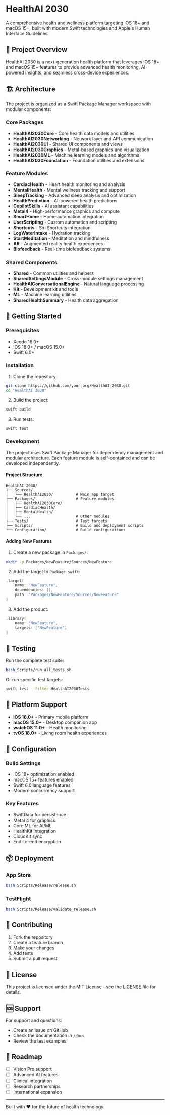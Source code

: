 # HealthAI 2030

A comprehensive health and wellness platform targeting iOS 18+ and macOS 15+, built with modern Swift technologies and Apple's Human Interface Guidelines.

## 🎯 Project Overview

HealthAI 2030 is a next-generation health platform that leverages iOS 18+ and macOS 15+ features to provide advanced health monitoring, AI-powered insights, and seamless cross-device experiences.

## 🏗️ Architecture

The project is organized as a Swift Package Manager workspace with modular components:

### Core Packages
- **HealthAI2030Core** - Core health data models and utilities
- **HealthAI2030Networking** - Network layer and API communication
- **HealthAI2030UI** - Shared UI components and views
- **HealthAI2030Graphics** - Metal-based graphics and visualization
- **HealthAI2030ML** - Machine learning models and algorithms
- **HealthAI2030Foundation** - Foundation utilities and extensions

### Feature Modules
- **CardiacHealth** - Heart health monitoring and analysis
- **MentalHealth** - Mental wellness tracking and support
- **SleepTracking** - Advanced sleep analysis and optimization
- **HealthPrediction** - AI-powered health predictions
- **CopilotSkills** - AI assistant capabilities
- **Metal4** - High-performance graphics and compute
- **SmartHome** - Home automation integration
- **UserScripting** - Custom automation and scripting
- **Shortcuts** - Siri Shortcuts integration
- **LogWaterIntake** - Hydration tracking
- **StartMeditation** - Meditation and mindfulness
- **AR** - Augmented reality health experiences
- **Biofeedback** - Real-time biofeedback systems

### Shared Components
- **Shared** - Common utilities and helpers
- **SharedSettingsModule** - Cross-module settings management
- **HealthAIConversationalEngine** - Natural language processing
- **Kit** - Development kit and tools
- **ML** - Machine learning utilities
- **SharedHealthSummary** - Health data aggregation

## 🚀 Getting Started

### Prerequisites
- Xcode 16.0+
- iOS 18.0+ / macOS 15.0+
- Swift 6.0+

### Installation

1. Clone the repository:
```bash
git clone https://github.com/your-org/HealthAI-2030.git
cd "HealthAI 2030"
```

2. Build the project:
```bash
swift build
```

3. Run tests:
```bash
swift test
```

### Development

The project uses Swift Package Manager for dependency management and modular architecture. Each feature module is self-contained and can be developed independently.

#### Project Structure
```
HealthAI 2030/
├── Sources/
│   └── HealthAI2030/          # Main app target
├── Packages/                  # Feature modules
│   ├── HealthAI2030Core/
│   ├── CardiacHealth/
│   ├── MentalHealth/
│   └── ...                    # Other modules
├── Tests/                     # Test targets
├── Scripts/                   # Build and deployment scripts
└── Configuration/             # Build configurations
```

#### Adding New Features

1. Create a new package in `Packages/`:
```bash
mkdir -p Packages/NewFeature/Sources/NewFeature
```

2. Add the target to `Package.swift`:
```swift
.target(
    name: "NewFeature",
    dependencies: [],
    path: "Packages/NewFeature/Sources/NewFeature"
)
```

3. Add the product:
```swift
.library(
    name: "NewFeature",
    targets: ["NewFeature"]
)
```

## 🧪 Testing

Run the complete test suite:
```bash
bash Scripts/run_all_tests.sh
```

Or run specific test targets:
```bash
swift test --filter HealthAI2030Tests
```

## 📱 Platform Support

- **iOS 18.0+** - Primary mobile platform
- **macOS 15.0+** - Desktop companion app
- **watchOS 11.0+** - Health monitoring
- **tvOS 18.0+** - Living room health experiences

## 🔧 Configuration

### Build Settings
- iOS 18+ optimization enabled
- macOS 15+ features enabled
- Swift 6.0 language features
- Modern concurrency support

### Key Features
- SwiftData for persistence
- Metal 4 for graphics
- Core ML for AI/ML
- HealthKit integration
- CloudKit sync
- End-to-end encryption

## 📦 Deployment

### App Store
```bash
bash Scripts/Release/release.sh
```

### TestFlight
```bash
bash Scripts/Release/validate_release.sh
```

## 🤝 Contributing

1. Fork the repository
2. Create a feature branch
3. Make your changes
4. Add tests
5. Submit a pull request

## 📄 License

This project is licensed under the MIT License - see the [LICENSE](LICENSE) file for details.

## 🆘 Support

For support and questions:
- Create an issue on GitHub
- Check the documentation in `/docs`
- Review the test examples

## 🔮 Roadmap

- [ ] Vision Pro support
- [ ] Advanced AI features
- [ ] Clinical integration
- [ ] Research partnerships
- [ ] International expansion

---

Built with ❤️ for the future of health technology. 